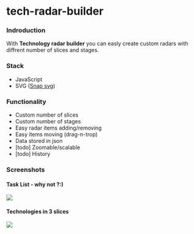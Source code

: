 # tech-radar-builder

### Indroduction

With **Technology radar builder** you can easly create custom radars with diffrent number of slices and stages. 

### Stack

- JavaScript
- SVG ([Snap svg](http://snapsvg.io/))

### Functionality

- Custom number of slices
- Custom number of stages
- Easy radar items adding/removing
- Easy items moving (drag-n-trop)
- Data stored in json
- [todo] Zoomable/scalable
- [todo] History

### Screenshots

#### Task List - why not ?:)
![](https://github.com/pszyller/tech-radar-builder/blob/master/img/1.png)

#### Technologies in 3 slices
![](https://github.com/pszyller/tech-radar-builder/blob/master/img/2.png)

